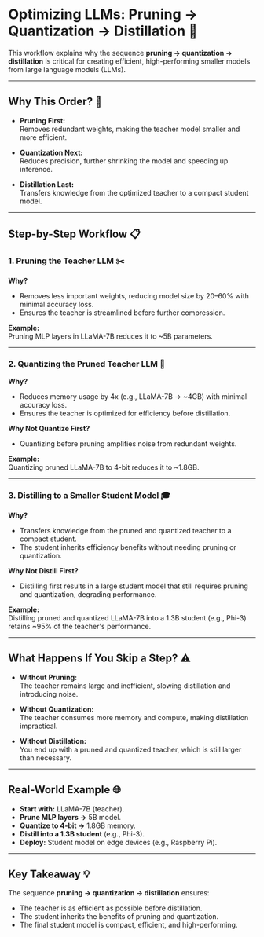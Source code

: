 # Optimizing LLMs: Pruning → Quantization → Distillation 🚀

This workflow explains why the sequence **pruning → quantization → distillation** is critical for creating efficient, high-performing smaller models from large language models (LLMs).

---

## Why This Order? 🤔

- **Pruning First:**  
  Removes redundant weights, making the teacher model smaller and more efficient.

- **Quantization Next:**  
  Reduces precision, further shrinking the model and speeding up inference.

- **Distillation Last:**  
  Transfers knowledge from the optimized teacher to a compact student model.

---

## Step-by-Step Workflow 📋

### 1. Pruning the Teacher LLM ✂️

**Why?**
- Removes less important weights, reducing model size by 20–60% with minimal accuracy loss.
- Ensures the teacher is streamlined before further compression.

**Example:**  
Pruning MLP layers in LLaMA-7B reduces it to ~5B parameters.

---

### 2. Quantizing the Pruned Teacher LLM 🔢

**Why?**
- Reduces memory usage by 4x (e.g., LLaMA-7B → ~4GB) with minimal accuracy loss.
- Ensures the teacher is optimized for efficiency before distillation.

**Why Not Quantize First?**
- Quantizing before pruning amplifies noise from redundant weights.

**Example:**  
Quantizing pruned LLaMA-7B to 4-bit reduces it to ~1.8GB.

---

### 3. Distilling to a Smaller Student Model 🎓

**Why?**
- Transfers knowledge from the pruned and quantized teacher to a compact student.
- The student inherits efficiency benefits without needing pruning or quantization.

**Why Not Distill First?**
- Distilling first results in a large student model that still requires pruning and quantization, degrading performance.

**Example:**  
Distilling pruned and quantized LLaMA-7B into a 1.3B student (e.g., Phi-3) retains ~95% of the teacher's performance.

---

## What Happens If You Skip a Step? ⚠️

- **Without Pruning:**  
  The teacher remains large and inefficient, slowing distillation and introducing noise.
  
- **Without Quantization:**  
  The teacher consumes more memory and compute, making distillation impractical.
  
- **Without Distillation:**  
  You end up with a pruned and quantized teacher, which is still larger than necessary.

---

## Real-World Example 🌐

- **Start with:** LLaMA-7B (teacher).  
- **Prune MLP layers →** 5B model.  
- **Quantize to 4-bit →** 1.8GB memory.  
- **Distill into a 1.3B student** (e.g., Phi-3).  
- **Deploy:** Student model on edge devices (e.g., Raspberry Pi).

---

## Key Takeaway 💡

The sequence **pruning → quantization → distillation** ensures:
- The teacher is as efficient as possible before distillation.
- The student inherits the benefits of pruning and quantization.
- The final student model is compact, efficient, and high-performing.
